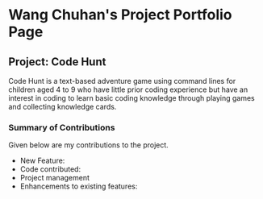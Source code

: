 # Wang Chuhan's Project Portfolio Page

## Project: Code Hunt

Code Hunt is a text-based adventure game using command lines for children aged
4 to 9 who have little prior coding experience but have an interest in coding
to learn basic coding knowledge through playing games and collecting knowledge cards.

### Summary of Contributions
Given below are my contributions to the project.

* New Feature:
* Code contributed:
* Project management
* Enhancements to existing features: